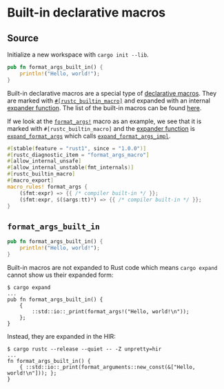 # Built-in declarative macros

## Source

Initialize a new workspace with `cargo init --lib`.

```rust
pub fn format_args_built_in() {
    println!("Hello, world!");
}
```

Built-in declarative macros are a special type of [declarative macros](./macro-declarative.md). They are marked with [`#[rustc_builtin_macro]`](https://github.com/rust-lang/rust/blob/ec28ae9454139023117270985f114823d6570657/compiler/rustc_resolve/src/macros.rs#L1132) and expanded with an internal [expander function](https://github.com/rust-lang/rust/blob/ec28ae9454139023117270985f114823d6570657/compiler/rustc_resolve/src/macros.rs#L1134). The list of the built-in macros can be found [here](https://github.com/rust-lang/rust/blob/ec28ae9454139023117270985f114823d6570657/compiler/rustc_builtin_macros/src/lib.rs#L78).

If we look at the [`format_args!`](https://github.com/rust-lang/rust/blob/64c81fd10509924ca4da5d93d6052a65b75418a5/library/core/src/macros/mod.rs#L1004) macro as an example, we see that it is marked with `#[rustc_builtin_macro]` and the [expander function](https://github.com/rust-lang/rust/blob/ec28ae9454139023117270985f114823d6570657/compiler/rustc_builtin_macros/src/lib.rs#L92) is [`expand_format_args`](https://github.com/rust-lang/rust/blob/ec28ae9454139023117270985f114823d6570657/compiler/rustc_builtin_macros/src/format.rs#L1032) which calls [`expand_format_args_impl`](https://github.com/rust-lang/rust/blob/ec28ae9454139023117270985f114823d6570657/compiler/rustc_builtin_macros/src/format.rs#L1006).

```rust
#[stable(feature = "rust1", since = "1.0.0")]
#[rustc_diagnostic_item = "format_args_macro"]
#[allow_internal_unsafe]
#[allow_internal_unstable(fmt_internals)]
#[rustc_builtin_macro]
#[macro_export]
macro_rules! format_args {
    ($fmt:expr) => {{ /* compiler built-in */ }};
    ($fmt:expr, $($args:tt)*) => {{ /* compiler built-in */ }};
}
```

## `format_args_built_in`

```rust
pub fn format_args_built_in() {
    println!("Hello, world!");
}
```
Built-in macros are not expanded to Rust code which means `cargo expand` cannot show us their expanded form:

```
$ cargo expand
...
pub fn format_args_built_in() {
    {
        ::std::io::_print(format_args!("Hello, world!\n"));
    };
}
```
Instead, they are expanded in the HIR:

```
$ cargo rustc --release --quiet -- -Z unpretty=hir
...
fn format_args_built_in() {
    { ::std::io::_print(format_arguments::new_const(&["Hello, world!\n"])); };
}
```
